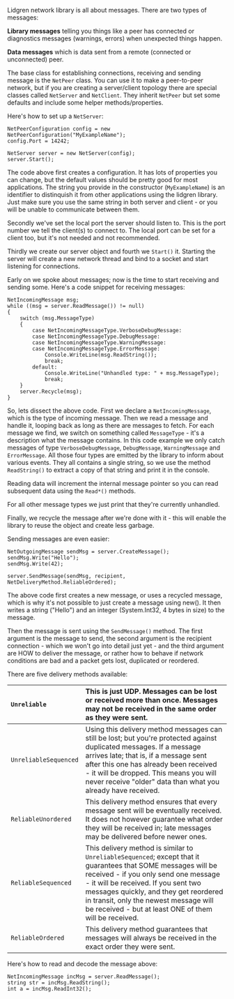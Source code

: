 Lidgren network library is all about messages. There are two types of messages:

**Library messages** telling you things like a peer has connected or diagnostics messages (warnings, errors) when unexpected things happen.

**Data messages** which is data sent from a remote (connected or unconnected) peer.

The base class for establishing connections, receiving and sending message is the `NetPeer` class. You can use it to make a peer-to-peer network, but if you are creating a server/client topology there are special classes called `NetServer` and `NetClient`. They inherit `NetPeer` but set some defaults and include some helper methods/properties.

Here's how to set up a `NetServer`:

```
NetPeerConfiguration config = new NetPeerConfiguration("MyExampleName");
config.Port = 14242;
 
NetServer server = new NetServer(config);
server.Start();
```

The code above first creates a configuration. It has lots of properties you can change, but the default values should be pretty good for most applications. The string you provide in the constructor (`MyExampleName`) is an identifier to distinquish it from other applications using the lidgren library. Just make sure you use the same string in both server and client - or you will be unable to communicate between them.

Secondly we've set the local port the server should listen to. This is the port number we tell the client(s) to connect to. The local port can be set for a client too, but it's not needed and not recommended.

Thirdly we create our server object and fourth we `Start()` it. Starting the server will create a new network thread and bind to a socket and start listening for connections.

Early on we spoke about messages; now is the time to start receiving and sending some. Here's a code snippet for receiving messages:

```
NetIncomingMessage msg;
while ((msg = server.ReadMessage()) != null)
{
    switch (msg.MessageType)
    {
        case NetIncomingMessageType.VerboseDebugMessage:
        case NetIncomingMessageType.DebugMessage:
        case NetIncomingMessageType.WarningMessage:
        case NetIncomingMessageType.ErrorMessage:
            Console.WriteLine(msg.ReadString());
            break;
        default:
            Console.WriteLine("Unhandled type: " + msg.MessageType);
            break;
    }
    server.Recycle(msg);
}
```

So, lets dissect the above code. First we declare a `NetIncomingMessage`, which is the type of incoming message. Then we read a message and handle it, looping back as long as there are messages to fetch. For each message we find, we switch on something called `MessageType` - it's a description what the message contains. In this code example we only catch messages of type `VerboseDebugMessage`, `DebugMessage`, `WarningMessage` and `ErrorMessage`. All those four types are emitted by the library to inform about various events. They all contains a single string, so we use the method `ReadString()` to extract a copy of that string and print it in the console.

Reading data will increment the internal message pointer so you can read subsequent data using the `Read*()` methods.

For all other message types we just print that they're currently unhandled.

Finally, we recycle the message after we're done with it - this will enable the library to reuse the object and create less garbage.

Sending messages are even easier:

```
NetOutgoingMessage sendMsg = server.CreateMessage();
sendMsg.Write("Hello");
sendMsg.Write(42);
 
server.SendMessage(sendMsg, recipient, NetDeliveryMethod.ReliableOrdered);
```

The above code first creates a new message, or uses a recycled message, which is why it's not possible to just create a message using new(). It then writes a string ("Hello") and an integer (System.Int32, 4 bytes in size) to the message.

Then the message is sent using the `SendMessage()` method. The first argument is the message to send, the second argument is the recipient connection - which we won't go into detail just yet - and the third argument are HOW to deliver the message, or rather how to behave if network conditions are bad and a packet gets lost, duplicated or reordered.

There are five delivery methods available:

| `Unreliable` | This is just UDP. Messages can be lost or received more than once. Messages may not be received in the same order as they were sent. |
|:-------------|:-------------------------------------------------------------------------------------------------------------------------------------|
| `UnreliableSequenced` | Using this delivery method messages can still be lost; but you're protected against duplicated messages. If a message arrives late; that is, if a message sent after this one has already been received - it will be dropped. This means you will never receive "older" data than what you already have received. |
| `ReliableUnordered` | This delivery method ensures that every message sent will be eventually received. It does not however guarantee what order they will be received in; late messages may be delivered before newer ones. |
| `ReliableSequenced` | This delivery method is similar to `UnreliableSequenced`; except that it guarantees that SOME messages will be received - if you only send one message - it will be received. If you sent two messages quickly, and they get reordered in transit, only the newest message will be received - but at least ONE of them will be received. |
| `ReliableOrdered` | This delivery method guarantees that messages will always be received in the exact order they were sent.                             |

Here's how to read and decode the message above:

```
NetIncomingMessage incMsg = server.ReadMessage();
string str = incMsg.ReadString();
int a = incMsg.ReadInt32();
```